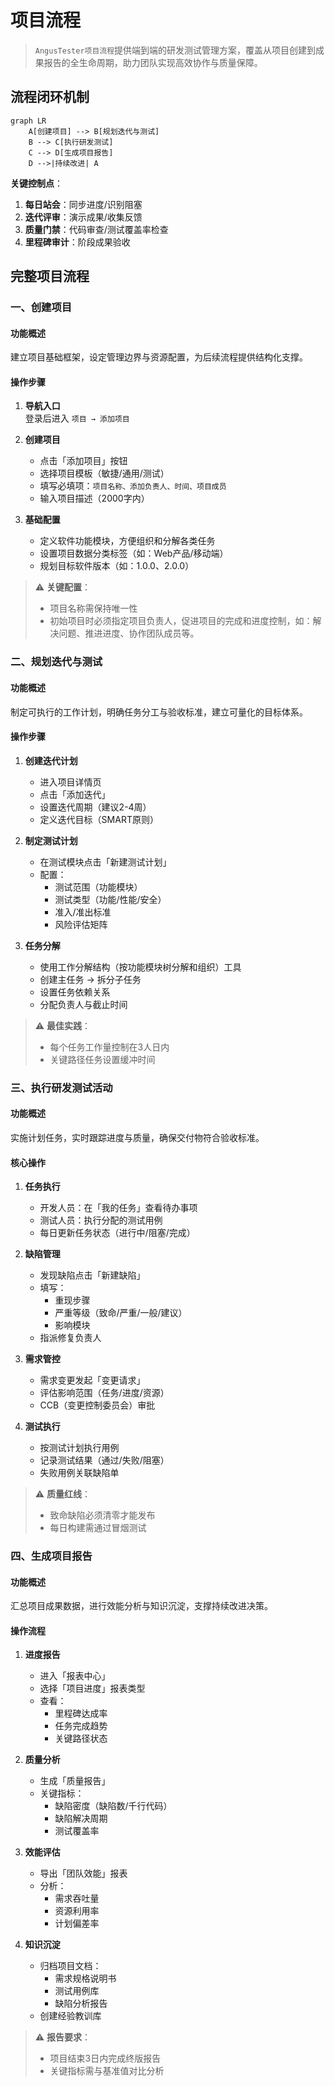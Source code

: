 # 项目流程

> `AngusTester项目流程`提供端到端的研发测试管理方案，覆盖从项目创建到成果报告的全生命周期，助力团队实现高效协作与质量保障。

## 流程闭环机制

```mermaid
graph LR
    A[创建项目] --> B[规划迭代与测试]
    B --> C[执行研发测试]
    C --> D[生成项目报告]
    D -->|持续改进| A
```

**关键控制点**：
1. **每日站会**：同步进度/识别阻塞
2. **迭代评审**：演示成果/收集反馈
3. **质量门禁**：代码审查/测试覆盖率检查
4. **里程碑审计**：阶段成果验收

## 完整项目流程

### 一、创建项目

#### 功能概述
建立项目基础框架，设定管理边界与资源配置，为后续流程提供结构化支撑。

#### 操作步骤
1. **导航入口**  
   登录后进入 `项目 → 添加项目`

2. **创建项目**
    - 点击「添加项目」按钮
    - 选择项目模板（敏捷/通用/测试）
    - 填写必填项：`项目名称、添加负责人、时间、项目成员`
    - 输入项目描述（2000字内）

3. **基础配置**
    - 定义软件功能模块，方便组织和分解各类任务
    - 设置项目数据分类标签（如：Web产品/移动端）
    - 规划目标软件版本（如：1.0.0、2.0.0）

> ⚠️ **关键配置**：
> - 项目名称需保持唯一性
> - 初始项目时必须指定项目负责人，促进项目的完成和进度控制，如：解决问题、推进进度、协作团队成员等。

### 二、规划迭代与测试

#### 功能概述
制定可执行的工作计划，明确任务分工与验收标准，建立可量化的目标体系。

#### 操作步骤
1. **创建迭代计划**
    - 进入项目详情页
    - 点击「添加迭代」
    - 设置迭代周期（建议2-4周）
    - 定义迭代目标（SMART原则）

2. **制定测试计划**
    - 在测试模块点击「新建测试计划」
    - 配置：
        - 测试范围（功能模块）
        - 测试类型（功能/性能/安全）
        - 准入/准出标准
        - 风险评估矩阵

3. **任务分解**
    - 使用工作分解结构（按功能模块树分解和组织）工具
    - 创建主任务 → 拆分子任务
    - 设置任务依赖关系
    - 分配负责人与截止时间

> ⚠️ **最佳实践**：
> - 每个任务工作量控制在3人日内
> - 关键路径任务设置缓冲时间

### 三、执行研发测试活动

#### 功能概述
实施计划任务，实时跟踪进度与质量，确保交付物符合验收标准。

#### 核心操作
1. **任务执行**
    - 开发人员：在「我的任务」查看待办事项
    - 测试人员：执行分配的测试用例
    - 每日更新任务状态（进行中/阻塞/完成）

2. **缺陷管理**
    - 发现缺陷点击「新建缺陷」
    - 填写：
        - 重现步骤
        - 严重等级（致命/严重/一般/建议）
        - 影响模块
    - 指派修复负责人

3. **需求管控**
    - 需求变更发起「变更请求」
    - 评估影响范围（任务/进度/资源）
    - CCB（变更控制委员会）审批

4. **测试执行**
    - 按测试计划执行用例
    - 记录测试结果（通过/失败/阻塞）
    - 失败用例关联缺陷单

> ⚠️ **质量红线**：
> - 致命缺陷必须清零才能发布
> - 每日构建需通过冒烟测试

### 四、生成项目报告

#### 功能概述
汇总项目成果数据，进行效能分析与知识沉淀，支撑持续改进决策。

#### 操作流程
1. **进度报告**
    - 进入「报表中心」
    - 选择「项目进度」报表类型
    - 查看：
        - 里程碑达成率
        - 任务完成趋势
        - 关键路径状态

2. **质量分析**
    - 生成「质量报告」
    - 关键指标：
        - 缺陷密度（缺陷数/千行代码）
        - 缺陷解决周期
        - 测试覆盖率

3. **效能评估**
    - 导出「团队效能」报表
    - 分析：
        - 需求吞吐量
        - 资源利用率
        - 计划偏差率

4. **知识沉淀**
    - 归档项目文档：
        - 需求规格说明书
        - 测试用例库
        - 缺陷分析报告
    - 创建经验教训库

> ⚠️ **报告要求**：
> - 项目结束3日内完成终版报告
> - 关键指标需与基准值对比分析

